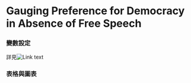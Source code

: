 # Gauging Preference for Democracy in Absence of Free Speech

### 變數設定
詳見![Link text](/preprocessing.do)

    
### 表格與圖表

